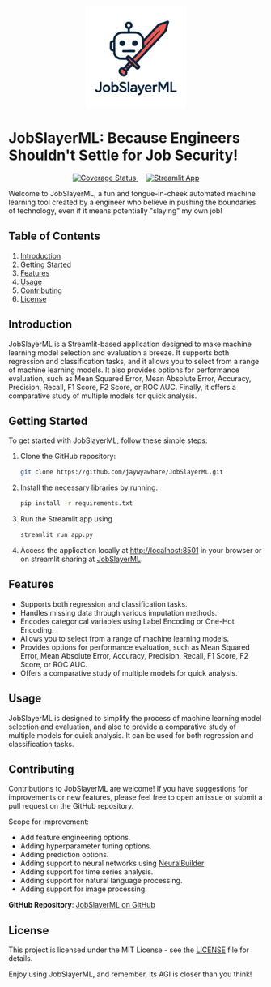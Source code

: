 <div align="center">
  <img src="logo.png" alt="JobSlayerML Logo" width="200"/>
</div>

# JobSlayerML: Because Engineers Shouldn't Settle for Job Security!

<div align="center">
  <a href="https://coveralls.io/github/jaywyawhare/JobSlayerML">
    <img src="https://coveralls.io/repos/github/jaywyawhare/JobSlayerML/badge.svg" alt="Coverage Status">
  </a>
  &nbsp; &nbsp; 
  <a href="https://jobslayerml.streamlit.app">
    <img src="https://static.streamlit.io/badges/streamlit_badge_black_white.svg" alt="Streamlit App">
  </a>
</div>

Welcome to JobSlayerML, a fun and tongue-in-cheek automated machine learning tool created by a engineer who believe in pushing the boundaries of technology, even if it means potentially "slaying" my own job!

## Table of Contents

1. [Introduction](#introduction)
2. [Getting Started](#getting-started)
3. [Features](#features)
4. [Usage](#usage)
5. [Contributing](#contributing)
6. [License](#license)

## Introduction <a name="introduction"></a>

JobSlayerML is a Streamlit-based application designed to make machine learning model selection and evaluation a breeze. It supports both regression and classification tasks, and it allows you to select from a range of machine learning models. It also provides options for performance evaluation, such as Mean Squared Error, Mean Absolute Error, Accuracy, Precision, Recall, F1 Score, F2 Score, or ROC AUC. Finally, it offers a comparative study of multiple models for quick analysis.

## Getting Started <a name="getting-started"></a>

To get started with JobSlayerML, follow these simple steps:

1. Clone the GitHub repository:

   ```bash
   git clone https://github.com/jaywyawhare/JobSlayerML.git
   ```

1. Install the necessary libraries by running:

   ```bash
   pip install -r requirements.txt
   ```

1. Run the Streamlit app using

   ```bash
   streamlit run app.py
   ```

1. Access the application locally at [http://localhost:8501](http://localhost:8501) in your browser or on streamlit sharing at [JobSlayerML](https://jobslayerml.streamlit.app).

## Features <a name="features"></a>

- Supports both regression and classification tasks.
- Handles missing data through various imputation methods.
- Encodes categorical variables using Label Encoding or One-Hot Encoding.
- Allows you to select from a range of machine learning models.
- Provides options for performance evaluation, such as Mean Squared Error, Mean Absolute Error, Accuracy, Precision, Recall, F1 Score, F2 Score, or ROC AUC.
- Offers a comparative study of multiple models for quick analysis.

## Usage <a name="usage"></a>

JobSlayerML is designed to simplify the process of machine learning model selection and evaluation, and also to provide a comparative study of multiple models for quick analysis. It can be used for both regression and classification tasks.

## Contributing <a name="contributing"></a>

Contributions to JobSlayerML are welcome! If you have suggestions for improvements or new features, please feel free to open an issue or submit a pull request on the GitHub repository.

Scope for improvement:

- Add feature engineering options.
- Adding hyperparameter tuning options.
- Adding prediction options.
- Adding support to neural networks using [NeuralBuilder](https://github.com/jaywyawhare/NeuralBuilder)
- Adding support for time series analysis.
- Adding support for natural language processing.
- Adding support for image processing.

**GitHub Repository**: [JobSlayerML on GitHub](https://github.com/jaywyawhare/JobSlayerML)

## License <a name="license"></a>

This project is licensed under the MIT License - see the [LICENSE](./LICENCE.md) file for details.

Enjoy using JobSlayerML, and remember, its AGI is closer than you think!

